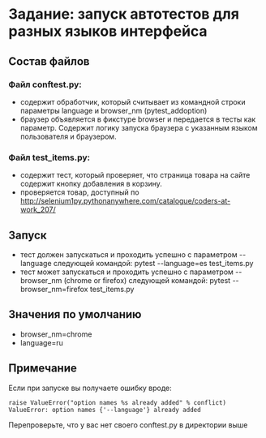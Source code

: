 # Задание: запуск автотестов для разных языков интерфейса

## Состав файлов
### Файл conftest.py:
- содержит обработчик, который считывает из командной строки параметры language и browser_nm (pytest_addoption)
- браузер объявляется в фикстуре browser и передается в тесты как параметр. Содержит логику запуска браузера с указанным языком пользователя и браузером.
### Файл test_items.py:
- содержит тест, который проверяет, что страница товара на сайте содержит кнопку добавления в корзину.
- проверяется товар, доступный по http://selenium1py.pythonanywhere.com/catalogue/coders-at-work_207/

## Запуск
- тест должен запускаться и проходить успешно с параметром --language следующей командой:
pytest --language=es test_items.py
- тест может запускаться и проходить успешно с параметром --browser_nm (chrome or firefox)  следующей командой:
pytest --browser_nm=firefox test_items.py

## Значения по умолчанию
- browser_nm=chrome
- language=ru

## Примечание
Если при запуске вы получаете ошибку вроде: 
```
raise ValueError("option names %s already added" % conflict)
ValueError: option names {'--language'} already added
```
Перепроверьте, что у вас нет своего conftest.py в директории выше

